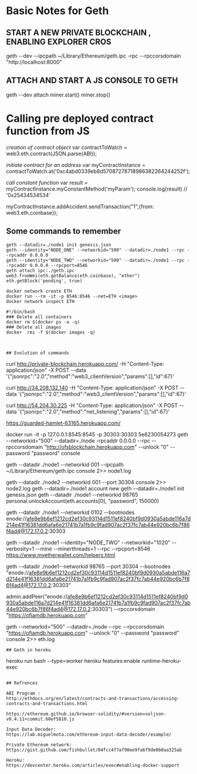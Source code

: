 # Basic Notes for Geth
## START A NEW PRIVATE BLOCKCHAIN , ENABLING EXPLORER CROS
geth --dev --ipcpath ~/Library/Ethereum/geth.ipc -rpc --rpccorsdomain "http://localhost:8000"
## ATTACH AND START A JS CONSOLE TO  GETH
geth --dev attach
miner.start()
miner.stop()
# Calling pre deployed contract function from JS
*creation of contract object*
var contractToWatch = web3.eth.contract(JSON.parse(ABI));

*initiate contract for an address*
var myContractInstance = contractToWatch.at('0xc4abd0339eb8d57087278718986382264244252f');

*call constant function*
var result = myContractInstance.myConstantMethod('myParam');
console.log(result) // '0x25434534534'

myContractInstance.addAccident.sendTransaction("1",{from: web3.eth.coinbase});

## Some commands to remember
```shell
geth --datadir=./node1 init genesis.json
geth --identity="NODE_ONE" --networkid="500" --datadir=./node1 --rpc --rpcaddr 0.0.0.0
geth --identity="NODE_TWO" --networkid="500" --datadir=./node1 --rpc --rpcaddr 0.0.0.0 --rpcport=8546
geth attach ipc:./geth.ipc
web3.fromWei(eth.getBalance(eth.coinbase), "ether")
eth.getBlock('pending', true)

docker network create ETH
docker run --rm -it -p 8546:8546 --net=ETH <image>
docker network inspect ETH

#!/bin/bash
### Delete all containers
docker rm $(docker ps -a -q)
### Delete all images
docker  rmi -f $(docker images -q)



## Evolution of commands
```
curl http://private-blockchain.herokuapp.com/ -H "Content-Type: application/json" -X POST --data '{"jsonrpc":"2.0","method":"web3_clientVersion","params":[],"id":67}'

curl http://34.208.132.140 -H "Content-Type: application/json" -X POST --data '{"jsonrpc":"2.0","method":"web3_clientVersion","params":[],"id":67}'

curl http://54.204.30.225 -H "Content-Type: application/json" -X POST --data '{"jsonrpc":"2.0","method":"net_listening","params":[],"id":67}'

https://guarded-hamlet-63165.herokuapp.com/

docker run -it -p 127.0.0.1:8545:8545 -p 30303:30303 5e6230054273 geth --networkid="500" --datadir=./node -rpcaddr 0.0.0.0 --rpc --rpccorsdomain "http://ofsblockchain.herokuapp.com" --unlock "0" --password "password" console

geth --datadir ./node1 --networkid 001 --ipcpath ~/Library/Ethereum/geth.ipc console 2>> node1.log

geth --datadir ./node2 --networkid 001 --port 30304 console 2>> node2.log
geth --datadir=./node1 account new
geth --datadir=./node1 init genesis.json
geth --datadir ./node1 --networkid 98765
personal.unlockAccount(eth.accounts[0], "password", 150000)

geth --datadir ./node1 --networkid 0102 --bootnodes enode://afe8e9b6ef1212cd2ef30c93114d1511ef8240bf9d0930a5abde116a7d214e41f16381dd6afa6e21741b7a1fb9c9fad907ac2f37fc7ab44e920bc6b7f86f4ad4@172.17.0.2:30303

geth --datadir ./node1 --identity="NODE_TWO" --networkid="1020" --verbosity=1 --mine --minerthreads=1 --rpc --rpcport=8546
https://www.myetherwallet.com/helpers.html

geth --datadir ./node1--networkid 98765 --port 30304 --bootnodes "enode://afe8e9b6ef1212cd2ef30c93114d1511ef8240bf9d0930a5abde116a7d214e41f16381dd6afa6e21741b7a1fb9c9fad907ac2f37fc7ab44e920bc6b7f86f4ad4@172.17.0.2:30303"

admin.addPeer("enode://afe8e9b6ef1212cd2ef30c93114d1511ef8240bf9d0930a5abde116a7d214e41f16381dd6afa6e21741b7a1fb9c9fad907ac2f37fc7ab44e920bc6b7f86f4ad4@172.17.0.2:30303")
--rpccorsdomain "https://ofiamdb.herokuapp.com"

geth --networkid="500" --datadir=./node --rpc  --rpccorsdomain "https://ofiamdb.herokuapp.com" --unlock "0" --password "password" console 2>> eth.log

```
## Geth in heroku

```
heroku run bash --type=worker
heroku features:enable runtime-heroku-exec
```

## Refrences

ABI Program :
http://ethdocs.org/en/latest/contracts-and-transactions/accessing-contracts-and-transactions.html

https://ethereum.github.io/browser-solidity/#version=soljson-v0.4.11+commit.68ef5810.js

Input Data Decoder:
https://lab.miguelmota.com/ethereum-input-data-decoder/example/

Private Ethereum network:
https://gist.github.com/fishbullet/04fcc4f7af90ee9fa6f9de0b0aa325ab

Heroku:
https://devcenter.heroku.com/articles/exec#enabling-docker-support
